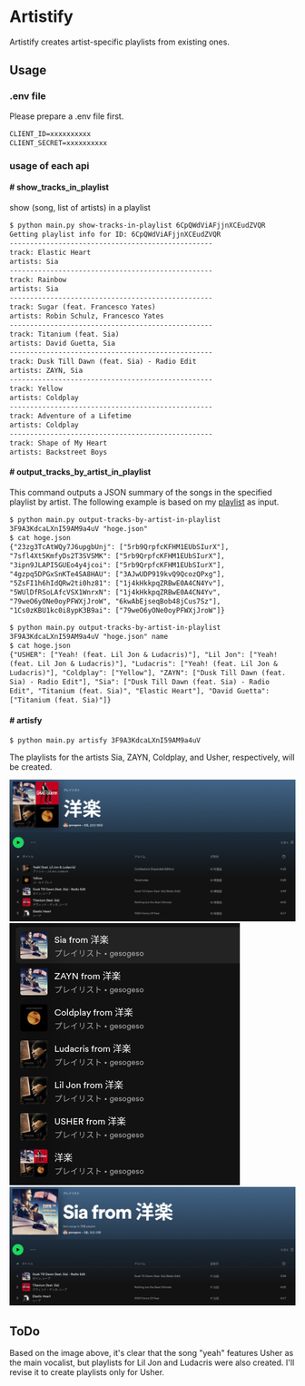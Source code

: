 # Artistify
Artistify creates artist-specific playlists from existing ones.

## Usage

### .env file
Please prepare a .env file first.
```plaintext
CLIENT_ID=xxxxxxxxxx
CLIENT_SECRET=xxxxxxxxxx
```

### usage of each api

#### # show_tracks_in_playlist
show (song, list of artists) in a playlist
```
$ python main.py show-tracks-in-playlist 6CpQWdViAFjjnXCEudZVQR
Getting playlist info for ID: 6CpQWdViAFjjnXCEudZVQR
--------------------------------------------------
track: Elastic Heart
artists: Sia
--------------------------------------------------
track: Rainbow
artists: Sia
--------------------------------------------------
track: Sugar (feat. Francesco Yates)
artists: Robin Schulz, Francesco Yates
--------------------------------------------------
track: Titanium (feat. Sia)
artists: David Guetta, Sia
--------------------------------------------------
track: Dusk Till Dawn (feat. Sia) - Radio Edit
artists: ZAYN, Sia
--------------------------------------------------
track: Yellow
artists: Coldplay
--------------------------------------------------
track: Adventure of a Lifetime
artists: Coldplay
--------------------------------------------------
track: Shape of My Heart
artists: Backstreet Boys
```

#### # output_tracks_by_artist_in_playlist
This command outputs a JSON summary of the songs in the specified playlist by artist.
The following example is based on my [playlist](https://open.spotify.com/playlist/3F9A3KdcaLXnI59AM9a4uV?si=fc9bea86aa784d62) as input.
```
$ python main.py output-tracks-by-artist-in-playlist 3F9A3KdcaLXnI59AM9a4uV "hoge.json" 
$ cat hoge.json
{"23zg3TcAtWQy7J6upgbUnj": ["5rb9QrpfcKFHM1EUbSIurX"], "7sfl4Xt5KmfyDs2T3SVSMK": ["5rb9QrpfcKFHM1EUbSIurX"], "3ipn9JLAPI5GUEo4y4jcoi": ["5rb9QrpfcKFHM1EUbSIurX"], "4gzpq5DPGxSnKTe4SA8HAU": ["3AJwUDP919kvQ9QcozQPxg"], "5ZsFI1h6hIdQRw2ti0hz81": ["1j4kHkkpqZRBwE0A4CN4Yv"], "5WUlDfRSoLAfcVSX1WnrxN": ["1j4kHkkpqZRBwE0A4CN4Yv", "79weO6yONe0oyPFWXjJroW", "6kwAbEjseqBob48jCus7Sz"], "1Cs0zKBU1kc0i8ypK3B9ai": ["79weO6yONe0oyPFWXjJroW"]}
```

```
$ python main.py output-tracks-by-artist-in-playlist 3F9A3KdcaLXnI59AM9a4uV "hoge.json" name
$ cat hoge.json
{"USHER": ["Yeah! (feat. Lil Jon & Ludacris)"], "Lil Jon": ["Yeah! (feat. Lil Jon & Ludacris)"], "Ludacris": ["Yeah! (feat. Lil Jon & Ludacris)"], "Coldplay": ["Yellow"], "ZAYN": ["Dusk Till Dawn (feat. Sia) - Radio Edit"], "Sia": ["Dusk Till Dawn (feat. Sia) - Radio Edit", "Titanium (feat. Sia)", "Elastic Heart"], "David Guetta": ["Titanium (feat. Sia)"]}
```


#### # artisfy
```
$ python main.py artisfy 3F9A3KdcaLXnI59AM9a4uV
```
The playlists for the artists Sia, ZAYN, Coldplay, and Usher, respectively, will be created.

![original](./img/origin.png)
![new_playlists](./img/new_playlists.png)
![Sia_playlist](./img/Sia.png)

## ToDo
Based on the image above, it's clear that the song "yeah" features Usher as the main vocalist, but playlists for Lil Jon and Ludacris were also created. I'll revise it to create playlists only for Usher.
